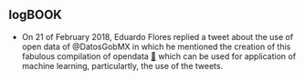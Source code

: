 logBOOK
---



* On 21 of February 2018, Eduardo Flores replied a tweet about the use 
of open data of @DatosGobMX in which he mentioned the creation of this 
fabulous compilation of opendata [:link:](https://github.com/Eflores89/proyectos/tree/master/data)
which can be used for application of machine learning, particulartly,
the use of the tweets.




